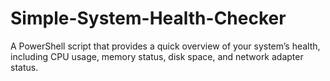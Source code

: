 # Simple-System-Health-Checker
A PowerShell script that provides a quick overview of your system’s health, including CPU usage, memory status, disk space, and network adapter status.
